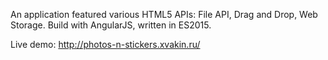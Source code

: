 An application featured various HTML5 APIs: File API, Drag and Drop, Web Storage. Build with AngularJS, written in ES2015. 

Live demo: http://photos-n-stickers.xvakin.ru/
